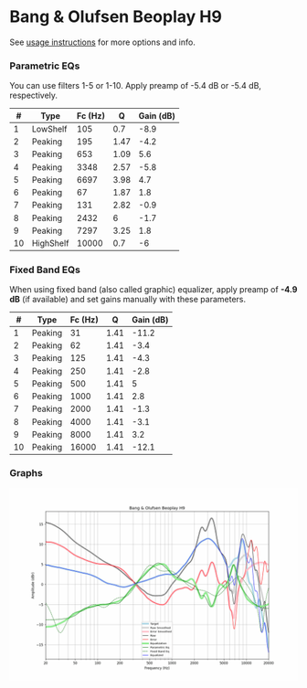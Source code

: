 # Bang & Olufsen Beoplay H9
See [usage instructions](https://github.com/jaakkopasanen/AutoEq#usage) for more options and info.

### Parametric EQs
You can use filters 1-5 or 1-10. Apply preamp of -5.4 dB or -5.4 dB, respectively.

|   # | Type      |   Fc (Hz) |    Q |   Gain (dB) |
|-----|-----------|-----------|------|-------------|
|   1 | LowShelf  |       105 | 0.7  |        -8.9 |
|   2 | Peaking   |       195 | 1.47 |        -4.2 |
|   3 | Peaking   |       653 | 1.09 |         5.6 |
|   4 | Peaking   |      3348 | 2.57 |        -5.8 |
|   5 | Peaking   |      6697 | 3.98 |         4.7 |
|   6 | Peaking   |        67 | 1.87 |         1.8 |
|   7 | Peaking   |       131 | 2.82 |        -0.9 |
|   8 | Peaking   |      2432 | 6    |        -1.7 |
|   9 | Peaking   |      7297 | 3.25 |         1.8 |
|  10 | HighShelf |     10000 | 0.7  |        -6   |

### Fixed Band EQs
When using fixed band (also called graphic) equalizer, apply preamp of **-4.9 dB** (if available) and set gains manually with these parameters.

|   # | Type    |   Fc (Hz) |    Q |   Gain (dB) |
|-----|---------|-----------|------|-------------|
|   1 | Peaking |        31 | 1.41 |       -11.2 |
|   2 | Peaking |        62 | 1.41 |        -3.4 |
|   3 | Peaking |       125 | 1.41 |        -4.3 |
|   4 | Peaking |       250 | 1.41 |        -2.8 |
|   5 | Peaking |       500 | 1.41 |         5   |
|   6 | Peaking |      1000 | 1.41 |         2.8 |
|   7 | Peaking |      2000 | 1.41 |        -1.3 |
|   8 | Peaking |      4000 | 1.41 |        -3.1 |
|   9 | Peaking |      8000 | 1.41 |         3.2 |
|  10 | Peaking |     16000 | 1.41 |       -12.1 |

### Graphs
![](./Bang%20&%20Olufsen%20Beoplay%20H9.png)
